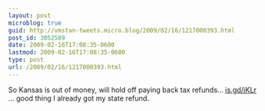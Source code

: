 ```yaml
---
layout: post
microblog: true
guid: http://vmstan-tweets.micro.blog/2009/02/16/1217000393.html
post_id: 3052589
date: 2009-02-16T17:08:35-0600
lastmod: 2009-02-16T17:08:35-0600
type: post
url: /2009/02/16/1217000393.html
---
```

So Kansas is out of money, will hold off paying back tax refunds...  [is.gd/jKLr](http://is.gd/jKLr) ... good thing I already got my state refund.
